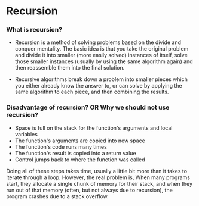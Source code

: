 # Recursion

### What is recursion?
    
* Recursion is a method of solving problems based on the divide and conquer mentality. The basic idea is that you take the original problem and divide it into smaller (more easily solved) instances of itself, solve those smaller instances (usually by using the same algorithm again) and then reassemble them into the final solution.

* Recursive algorithms break down a problem into smaller pieces which you either already know the answer to, or can solve by applying the same algorithm to each piece, and then combining the results.

### Disadvantage of recursion? OR Why we should not use recursion?
    
* Space is full on the stack for the function's arguments and local variables
* The function's arguments are copied into new space
* The function's code runs many times
* The function's result is copied into a return value   
* Control jumps back to where the function was called

Doing all of these steps takes time, usually a little bit more than it takes to iterate through a loop. However, the real problem is, When many programs start, they allocate a single chunk of memory for their stack, and when they run out of that memory (often, but not always due to recursion), the program crashes due to a stack overflow.

